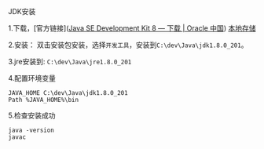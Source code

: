 JDK安装

1.下载，[官方链接]([Java SE Development Kit 8 — 下载 | Oracle 中国](https://www.oracle.com/cn/java/technologies/javase/javase-jdk8-downloads.html))  [本地存储](D:\开发工具安装包\JDK)

2.安装： 双击安装包安装，选择`开发工具`，安装到`C:\dev\Java\jdk1.8.0_201`。

3.jre安装到: `C:\dev\Java\jre1.8.0_201`

4.配置环境变量

```shell
JAVA_HOME C:\dev\Java\jdk1.8.0_201
Path %JAVA_HOME%\bin
```

5.检查安装成功

```shell
java -version
javac
```

